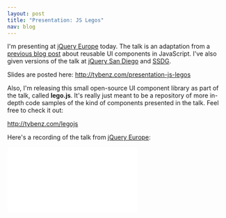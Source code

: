 ```yaml
---
layout: post
title: "Presentation: JS Legos"
nav: blog
---
```


I'm presenting at [jQuery Europe](http://gentics.com/jquery-europe) today. The
talk is an adaptation from a [previous blog
post](http://tybenz.com/post/widgetize-all-the-things) about reusable UI
components in JavaScript. I've also given versions of the talk at [jQuery San
Diego](http://events.jquery.org/2014/san-diego/) and
[SSDG](http://www.meetup.com/The-Sonora-Software-Developers-Group/).

Slides are posted here: http://tybenz.com/presentation-js-legos

Also, I'm releasing this small open-source UI component library as part of the talk, called **lego.js**.
It's really just meant to be a repository of more in-depth code samples of the kind of components
presented in the talk. Feel free to check it out:

<http://tybenz.com/legojs>


Here's a recording of the talk from [jQuery Europe](http://www.gentics.com/jquery-eu-2014/page/2014/eu.html):
<div class="video-container skinny">
  <iframe src="//www.youtube.com/embed/S0xH8RxFaBg?start=233" frameborder="0" allowfullscreen></iframe>
</div>
